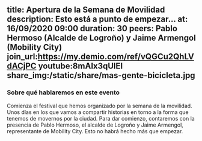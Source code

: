title: Apertura de la Semana de Movilidad
description: Esto está a punto de empezar...
at: 16/09/2020 09:00
duration: 30
peers: Pablo Hermoso (Alcalde de Logroño) y Jaime Armengol (Mobility City)
join_url:https://my.demio.com/ref/vQGCu2QhLVdACjPC
youtube:8mAIx3qUlEI
share_img:/static/share/mas-gente-bicicleta.jpg
----
### Sobre qué hablaremos en este evento

Comienza el festival que hemos organizado por la semana de la movilidad. Unos días en los que vamos a compartir historias en torno a la forma que tenemos de movernos por la ciudad. Para dar comienzo, contaremos con la presencia de Pablo Hermoso, el alcalde de Logroño y Jaime Armengol, representante de Mobility City. Esto no habrá hecho más que empezar.
